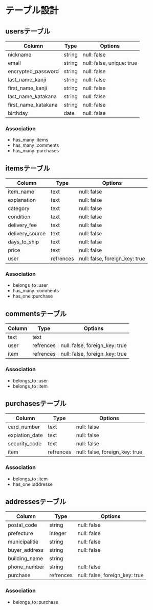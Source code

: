 # テーブル設計

## usersテーブル
| Column              | Type    | Options                   |
| ------------------- | ------- | ------------------------- |
| nickname            | string  | null: false               |
| email               | string  | null: false, unique: true |
| encrypted_password  | string  | null: false               |
| last_name_kanji     | string  | null: false               |
| first_name_kanji    | string  | null: false               |
| last_name_katakana  | string  | null: false               |
| first_name_katakana | string  | null: false               |
| birthday            | date    | null: false               |

### Association

- has_many  :items
- has_many  :comments
- has_many  :purchases

## itemsテーブル
| Column          | Type          | Options                        |
| --------------- | ------------- | ------------------------------ |
| item_name       | text          | null: false                    |
| explanation     | text          | null: false                    |
| category        | text          | null: false                    |
| condition       | text          | null: false                    |
| delivery_fee    | text          | null: false                    |
| delivery_source | text          | null: false                    |
| days_to_ship    | text          | null: false                    |
| price           | text          | null: false                    |
| user            | refrences     | null: false, foreign_key: true |

### Association

- belongs_to  :user
- has_many    :comments
- has_one     :purchase

## commentsテーブル
| Column      | Type      | Options                        |
| ----------- | --------- | ------------------------------ |
| text        | text      |                                |
| user        | refrences | null: false, foreign_key: true |
| item        | refrences | null: false, foreign_key: true |

### Association

- belongs_to  :user
- belongs_to  :item

## purchasesテーブル
| Column         | Type      | Options                        |
| -------------- | --------- | ------------------------------ |
| card_number    | text      | null: false                    |
| expiation_date | text      | null: false                    |
| security_code  | text      | null: false                    |
| item           | refrences | null: false, foreign_key: true |

### Association

- belongs_to  :item
- has_one     :addresse

## addressesテーブル
| Column          | Type          | Options                        |
| --------------- | ------------- | ------------------------------ |
| postal_code     | string        | null: false                    |
| prefecture      | integer       | null: false                    |
| municipalitie   | string        | null: false                    |
| buyer_address   | string        | null: false                    |
| building_name   | string        |                                |
| phone_number    | string        | null: false                    |
| purchase        | refrences     | null: false, foreign_key: true |

### Association

- belongs_to  :purchase

